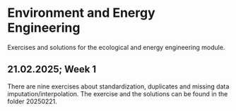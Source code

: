 # Environment and Energy Engineering
Exercises and solutions for the ecological and energy engineering module.

## 21.02.2025; Week 1 
There are nine exercises about standardization, duplicates and missing data imputation/interpolation.
The exercise and the solutions can be found in the folder 20250221.

